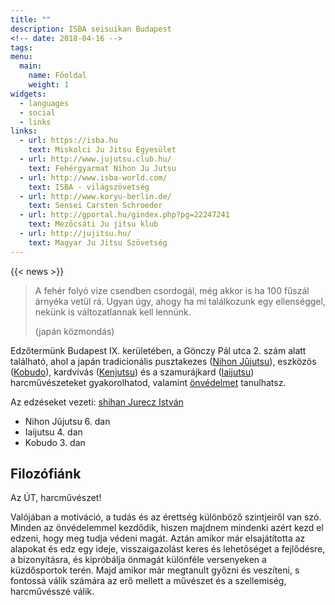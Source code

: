 ```yaml
---
title: ""
description: ISBA seisuikan Budapest
<!-- date: 2018-04-16 -->
tags:
menu:
  main:
    name: Főoldal
    weight: 1
widgets:
  - languages
  - social
  - links
links:
  - url: https://isba.hu
    text: Miskolci Ju Jitsu Egyesület
  - url: http://www.jujutsu.club.hu/
    text: Fehérgyarmat Nihon Ju Jutsu
  - url: http://www.isba-world.com/
    text: ISBA - világszövetség
  - url: http://www.koryu-berlin.de/
    text: Sensei Carsten Schroeder
  - url: http://gportal.hu/gindex.php?pg=22247241
    text: Mezőcsáti Ju jitsu klub
  - url: http://jujitsu.hu/
    text: Magyar Ju Jitsu Szövetség
---
```


{{< news >}}


> A fehér folyó vize csendben csordogál, még akkor is ha 100 fűszál árnyéka vetül rá. Ugyan úgy, ahogy ha mi találkozunk egy ellenséggel, nekünk is változatlannak kell lennünk.
>
> (japán közmondás)

Edzőtermünk Budapest IX. kerületében, a Gönczy Pál utca 2. szám alatt található, ahol a japán tradicionális pusztakezes ([Nihon Jûjutsu](/nihon-jujutsu)), eszközös ([Kobudo](/kobudo)), kardvívás ([Kenjutsu](/kenjutsu)) és a szamurájkard ([Iaijutsu](/iaijutsu)) harcművészeteket gyakorolhatod, valamint [önvédelmet](/onvedelem) tanulhatsz.

Az edzéseket vezeti: [shihan Jurecz István](/jurecz-istvan)
- Nihon Jûjutsu 6. dan
- Iaijutsu 4. dan
- Kobudo 3. dan


## Filozófiánk


Az ÚT, harcművészet!

Valójában a motiváció, a tudás és az érettség különböző szintjeiről van szó.
Minden az önvédelemmel kezdődik, hiszen majdnem mindenki azért kezd el edzeni, hogy meg tudja védeni magát.
Aztán amikor már elsajátította az alapokat és edz egy ideje, visszaigazolást keres és lehetőséget a fejlődésre, a bizonyításra, és kipróbálja önmagát különféle versenyeken a küzdősportok terén.
Majd amikor már megtanult győzni és veszíteni, s fontossá válik számára az erő mellett a művészet és a szellemiség, harcművésszé válik.
